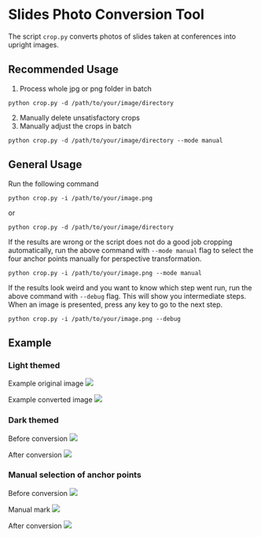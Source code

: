 # Slides Photo Conversion Tool
The script `crop.py` converts photos of slides taken at conferences into upright images.


## Recommended Usage
1. Process whole jpg or png folder in batch
```
python crop.py -d /path/to/your/image/directory
```
2. Manually delete unsatisfactory crops
3. Manually adjust the crops in batch
```
python crop.py -d /path/to/your/image/directory --mode manual
```


## General Usage
Run the following command

```
python crop.py -i /path/to/your/image.png
```

or

```
python crop.py -d /path/to/your/image/directory
```

If the results are wrong or the script does not do a good job cropping automatically, run the above command with `--mode manual` flag to select the four anchor points manually for perspective transformation.

```
python crop.py -i /path/to/your/image.png --mode manual
```

If the results look weird and you want to know which step went run, run the above command with `--debug` flag. This will show you intermediate steps. When an image is presented, press any key to go to the next step.

```
python crop.py -i /path/to/your/image.png --debug
```

## Example
### Light themed
Example original image
![](./assets/orig.jpg)


Example converted image
![](./assets/warped.jpg)

### Dark themed
Before conversion
![](./assets/orig_dark.jpg)

After conversion
![](./assets/warped_dark.jpg)


### Manual selection of anchor points
Before conversion
![](./assets/manual_orig.jpg)

Manual mark
![](./assets/manual_orig_mark.jpg)

After conversion
![](./assets/manual_orig_mark_warped.jpg)